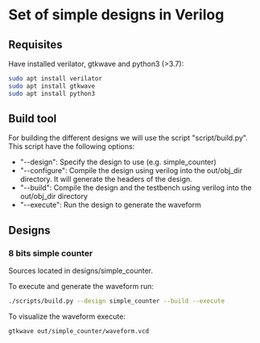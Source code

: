 # Set of simple designs in Verilog
## Requisites
Have installed verilator, gtkwave and python3 (>3.7):

```bash
sudo apt install verilator
sudo apt install gtkwave
sudo apt install python3
```

## Build tool
For building the different designs we will use the script "script/build.py".  
This script have the following options:
- "--design": Specify the design to use (e.g. simple_counter)
- "--configure": Compile the design using verilog into the out/obj_dir directory. It will generate the headers of the design.
- "--build": Compile the design and the testbench using verilog into the out/obj_dir directory
- "--execute": Run the design to generate the waveform

## Designs

### 8 bits simple counter
Sources located in designs/simple_counter.

To execute and generate the waveform run:
```bash
./scripts/build.py --design simple_counter --build --execute
```

To visualize the waveform execute:
```bash
gtkwave out/simple_counter/waveform.vcd
```
